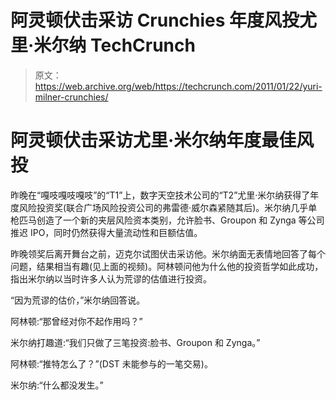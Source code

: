 # 阿灵顿伏击采访 Crunchies 年度风投尤里·米尔纳 TechCrunch

> 原文：<https://web.archive.org/web/https://techcrunch.com/2011/01/22/yuri-milner-crunchies/>

# 阿灵顿伏击采访尤里·米尔纳年度最佳风投

昨晚在“嘎吱嘎吱嘎吱”的“T1”上，数字天空技术公司的“T2”尤里·米尔纳获得了年度风险投资奖(联合广场风险投资公司的弗雷德·威尔森紧随其后)。米尔纳几乎单枪匹马创造了一个新的夹层风险资本类别，允许脸书、Groupon 和 Zynga 等公司推迟 IPO，同时仍然获得大量流动性和巨额估值。

昨晚领奖后离开舞台之前，迈克尔试图伏击采访他。米尔纳面无表情地回答了每个问题，结果相当有趣(见上面的视频)。阿林顿问他为什么他的投资哲学如此成功，指出米尔纳以当时许多人认为荒谬的估值进行投资。

“因为荒谬的估价，”米尔纳回答说。

阿林顿:“那曾经对你不起作用吗？”

米尔纳打趣道:“我们只做了三笔投资:脸书、Groupon 和 Zynga。”

阿林顿:“推特怎么了？”(DST 未能参与的一笔交易)。

米尔纳:“什么都没发生。”